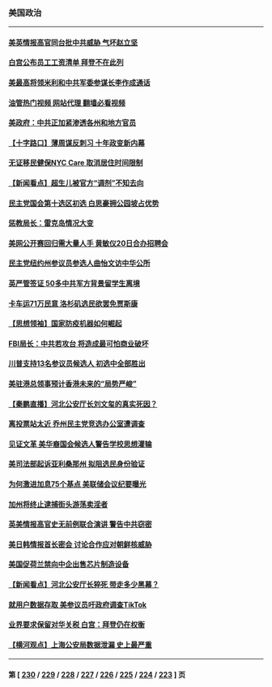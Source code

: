### 美国政治
---
#### [美英情报高官同台批中共威胁 气坏赵立坚](../../pages/ncid1078159/n13775893.md?07080445) 
#### [白宫公布员工工资清单 拜登不在此列](../../pages/ncid1078159/n13775794.md?07080445) 
#### [美最高将领米利和中共军委参谋长李作成通话](../../pages/ncid1078159/n13775801.md?07080445) 
#### [油管热门视频 网站代理 翻墙必看视频](http://209.222.30.114:81/youtube.html?07080445)
#### [美政府：中共正加紧渗透各州和地方官员](../../pages/ncid1078159/n13775749.md?07080445) 
#### [【十字路口】薄周谋反刺习 十年政变新内幕](../../pages/ncid1078159/n13775776.md?07080445) 
#### [无证移民健保NYC Care 取消居住时间限制](../../pages/ncid1078159/n13775371.md?07080445) 
#### [【新闻看点】超生儿被官方“调剂”不知去向](../../pages/ncid1078159/n13775014.md?07080445) 
#### [民主党国会第十选区初选 白思豪拥公园坡占优势](../../pages/ncid1078159/n13775335.md?07080445) 
#### [惩教局长：雷克岛情况大变](../../pages/ncid1078159/n13775366.md?07080445) 
#### [美网公开赛回归需大量人手 黄敏仪20日合办招聘会](../../pages/ncid1078159/n13775343.md?07080445) 
#### [民主党纽约州参议员参选人曲怡文访中华公所](../../pages/ncid1078159/n13775376.md?07080445) 
#### [英严管签证 50多中共军方背景留学生离境](../../pages/ncid1078159/n13775291.md?07080445) 
#### [卡车运71万民意 洛杉矶选民欲罢免贾斯康](../../pages/ncid1078159/n13775279.md?07080445) 
#### [【思想领袖】国家防疫机器如何崛起](../../pages/ncid1078159/n13761024.md?07080445) 
#### [FBI局长：中共若攻台 将造成最可怕商业破坏](../../pages/ncid1078159/n13775202.md?07080445) 
#### [川普支持13名参议员候选人 初选中全部胜出](../../pages/ncid1078159/n13775101.md?07080445) 
#### [美驻港总领事预计香港未来的“局势严峻”](../../pages/ncid1078159/n13775161.md?07080445) 
#### [【秦鹏直播】河北公安厅长刘文玺的真实死因？](../../pages/ncid1078159/n13775180.md?07080445) 
#### [离投票站太近 乔州民主党竞选办公室遭调查](../../pages/ncid1078159/n13775068.md?07080445) 
#### [见证文革 美华裔国会候选人警告学校思想灌输](../../pages/ncid1078159/n13775021.md?07080445) 
#### [美司法部起诉亚利桑那州 拟阻选民身份验证](../../pages/ncid1078159/n13774945.md?07080445) 
#### [为何激进加息75个基点 美联储会议纪要曝光](../../pages/ncid1078159/n13775061.md?07080445) 
#### [加州将终止逮捕街头游荡卖淫者](../../pages/ncid1078159/n13775087.md?07080445) 
#### [英美情报高官史无前例联合演讲 警告中共窃密](../../pages/ncid1078159/n13775046.md?07080445) 
#### [美日韩情报首长密会 讨论合作应对朝鲜核威胁](../../pages/ncid1078159/n13774996.md?07080445) 
#### [美国促荷兰禁向中企出售芯片制造设备](../../pages/ncid1078159/n13774751.md?07080445) 
#### [【新闻看点】河北公安厅长猝死 带走多少黑幕？](../../pages/ncid1078159/n13774333.md?07080445) 
#### [就用户数据存取 美参议员吁政府调查TikTok](../../pages/ncid1078159/n13774633.md?07080445) 
#### [业界要求保留对华关税 白宫：拜登仍在权衡](../../pages/ncid1078159/n13774479.md?07080445) 
#### [【横河观点】上海公安局数据泄漏 史上最严重](../../pages/ncid1078159/n13774347.md?07080445) 

---
#### 第 [ [230](./230.md?07080445) / [229](./229.md?07080445) / [228](./228.md?07080445) / [227](./227.md?07080445) / [226](./226.md?07080445) / [225](./225.md?07080445) / [224](./224.md?07080445) / [223](./223.md?07080445) ] 页
